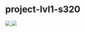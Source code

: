 # project-lvl1-s320
<a href="https://codeclimate.com/github/codeclimate/codeclimate/maintainability">
  <img src="https://api.codeclimate.com/v1/badges/a99a88d28ad37a79dbf6/maintainability" />
</a>
<a href="https://codeclimate.com/github/codeclimate/codeclimate/test_coverage">
  <img src="https://api.codeclimate.com/v1/badges/a99a88d28ad37a79dbf6/test_coverage" />
</a>
